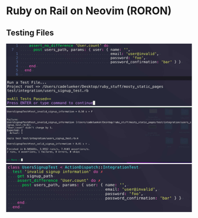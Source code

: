 # Ruby on Rail on Neovim (RORON)

## Testing Files

![](imgs/passedTest.jpeg)
![](imgs/failedTest.jpeg)
![](imgs/errorMarks.jpeg)

